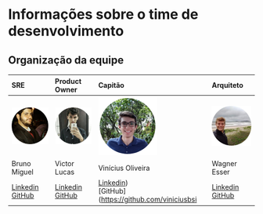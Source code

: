 # Informações sobre o time de desenvolvimento

## Organização da equipe
|SRE|Product Owner|Capitão|Arquiteto|
| :--- | :--- | :--- | :--- |
|![bruno](https://github.com/academiadev-jlle/wiki/blob/master/.gitbook/assets/bumblebee-bruno-sre.png)|![victor](https://github.com/academiadev-jlle/wiki/blob/master/.gitbook/assets/bumblebee-victor-po.png)|![vinicius](https://github.com/academiadev-jlle/wiki/blob/master/.gitbook/assets/vinicius.png)|![wagner](https://github.com/academiadev-jlle/wiki/blob/master/.gitbook/assets/bumblebee-wagner-arquiteto.png)|
|Bruno Miguel|Victor Lucas|Vinícius Oliveira|Wagner Esser|
|[Linkedin](https://www.linkedin.com/in/bruno-m-morais/) <br/>[GitHub](https://github.com/bmorais21) |[Linkedin](https://www.linkedin.com/in/lucas-mafra-61305711b/) <br/>[GitHub](https://github.com/victormafra) |[Linkedin](https://www.linkedin.com/in/vinicius-o-bsi/)) <br/>[GitHub](https://github.com/viniciusbsi |[Linkedin](https://www.linkedin.com/in/wagneresser/) </br>[GitHub](https://github.com/WagnerEsser)|
